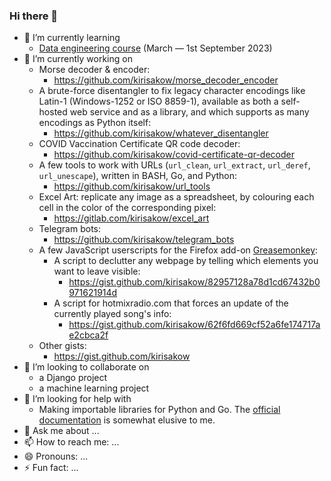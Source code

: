 ### Hi there 👋

- 🌱 I’m currently learning
    - [Data engineering course](https://github.com/kirisakow/formation-data-engineer-m2i) (March — 1st September 2023)
- 🔭 I’m currently working on
    - Morse decoder & encoder:
        - https://github.com/kirisakow/morse_decoder_encoder
    - A brute-force disentangler to fix legacy character encodings like Latin-1 (Windows-1252 or ISO 8859-1), available as both a self-hosted web service and as a library, and which supports as many encodings as Python itself:
        - https://github.com/kirisakow/whatever_disentangler
    - COVID Vaccination Certificate QR code decoder:
        - https://github.com/kirisakow/covid-certificate-qr-decoder
    - A few tools to work with URLs (`url_clean`, `url_extract`, `url_deref`, `url_unescape`), written in BASH, Go, and Python:
        - https://github.com/kirisakow/url_tools
    - Excel Art: replicate any image as a spreadsheet, by colouring each cell in the color of the corresponding pixel:
        - https://gitlab.com/kirisakow/excel_art
    - Telegram bots:
        - https://github.com/kirisakow/telegram_bots
    - A few JavaScript userscripts for the Firefox add-on [Greasemonkey](https://wiki.greasespot.net/Greasemonkey):
        - A script to declutter any webpage by telling which elements you want to leave visible:
            - https://gist.github.com/kirisakow/82957128a78d1cd67432b0971621914d
        - A script for hotmixradio.com that forces an update of the currently played song's info:
            - https://gist.github.com/kirisakow/62f6fd669cf52a6fe174717ae2cbca2f
    - Other gists:
        - https://gist.github.com/kirisakow
- 👯 I’m looking to collaborate on
    - a Django project
    - a machine learning project
- 🤔 I’m looking for help with
    - Making importable libraries for Python and Go. The [official documentation](https://python-packaging-tutorial.readthedocs.io) is somewhat elusive to me.
- 💬 Ask me about ...
- 📫 How to reach me: ...
- 😄 Pronouns: ...
- ⚡ Fun fact: ...
